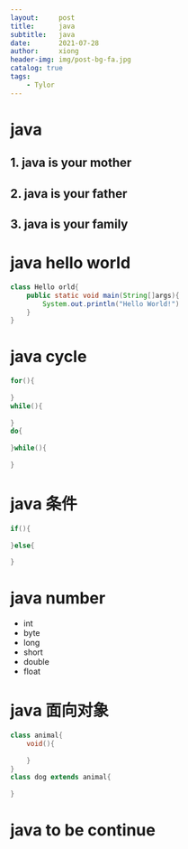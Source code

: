 ```yaml
---
layout:     post
title:      java
subtitle:   java
date:       2021-07-28
author:     xiong
header-img: img/post-bg-fa.jpg
catalog: true
tags:
    - Tylor
---
```


# java

## 1. java is your mother

## 2. java is your father

## 3. java is your family

# java hello world

```java
class Hello orld{
    public static void main(String[]args){
        System.out.println("Hello World!")
    }
}
```

# java cycle

```java
for(){
    
}
while(){
    
}
do{
    
}while(){
    
}

```

# java 条件

```java
if(){
    
}else{
    
}
```

# java number

+ int
+ byte
+ long
+ short
+ double
+ float

# java 面向对象

```java
class animal{
    void(){
        
    }
}
class dog extends animal{
    
}
```

# java to be continue



